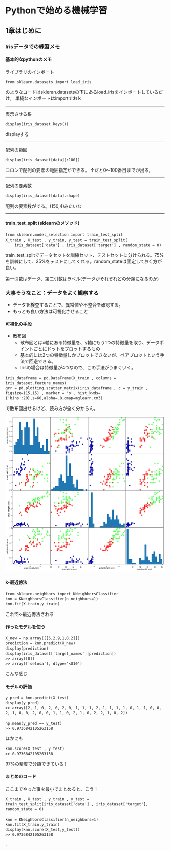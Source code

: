 # Pythonで始める機械学習

## 1章はじめに

### Irisデータでの練習メモ


#### 基本的なpythonのメモ

ライブラリのインポート
```
from sklearn.datasets import load_iris
```
のようなコードはskleran.datasetsの下にあるload_irisをインポートしているだけ。
単純なインポートはimportでおｋ

---
表示させる系
```
display(iris_dataset.keys())
```
displayする

---

配列の範囲
```
display(iris_dataset[data][:100])
```
コロンで配列の要素の範囲指定ができる。
↑だと0〜100番目までが出る。

---

配列の要素数
```
display(iris_dataset[data].shape)
```
配列の要素数がでる。(150,4)みたいな

---

#### train_test_split (sklearnのメソッド)

```
from sklearn.model_selection import train_test_split
X_train , X_test , y_train, y_test = train_test_split(
    iris_dataset['data'] , iris_dataset['target'] , random_state = 0)
```
train_test_splitでデータセットを訓練セット、テストセットに分けられる。75%を訓練にして、25%をテストにしてくれる。random_stateは固定しておく方が良い。

第一引数はデータ、第二引数はラベル(データがそれぞれどの分類になるのか)


### 大事そうなこと：データをよく観察する

* データを検査することで、異常値や不整合を確認する。
* もっとも良い方法は可視化させること

#### 可視化の手段
* 散布図
    * 散布図とはx軸にある特徴量を、y軸にもう1つの特徴量を取り、データポイントごとにドットをプロットするもの
    * 基本的には2つの特徴量しかプロットできないが、ペアプロットという手法で回避できる。
    * Irisの場合は特徴量が4つなので、この手法がうまくいく。

```
iris_dataframe = pd.DataFrame(X_train , columns = iris_dataset.feature_names)
grr = pd.plotting.scatter_matrix(iris_dataframe , c = y_train , figsize=(15,15) , marker = 'o', hist_kwds={'bins':20},s=60,alpha=.8,cmap=mglearn.cm3)
```

で散布図出せるけど、読み方が全く分からん。

![scatter_matrix](img/scatter_matrix.png)



#### k-最近傍法

```
from sklearn.neighbors import KNeighborsClassifier
knn = KNeighborsClassifier(n_neighbors=1)
knn.fit(X_train,y_train)
```
これでk-最近傍法される

#### 作ったモデルを使う

```
X_new = np.array([[5,2.9,1,0.2]])
prediction = knn.predict(X_new)
display(prediction)
display(iris_dataset['target_names'][prediction])
>> array([0])
>> array(['setosa'], dtype='<U10')
```
こんな感じ


#### モデルの評価

```
y_pred = knn.predict(X_test)
display(y_pred)
>> array([2, 1, 0, 2, 0, 2, 0, 1, 1, 1, 2, 1, 1, 1, 1, 0, 1, 1, 0, 0, 2, 1, 0, 0, 2, 0, 0, 1, 1, 0, 2, 1, 0, 2, 2, 1, 0, 2])

np.mean(y_pred == y_test)
>> 0.9736842105263158
```
ほかにも
```
knn.score(X_test , y_test)
>> 0.9736842105263158
```

97%の精度で分類できている！


#### まとめのコード

ここまでやった事を最小でまとめると、こう！

```
X_train , X_test , y_train , y_test = train_test_split(iris_dataset['data'] , iris_dataset['target'], random_state = 0)

knn = KNeighborsClassifier(n_neighbors=1)
knn.fit(X_train,y_train)
display(knn.score(X_test,y_test))
>> 0.9736842105263158
```



. 